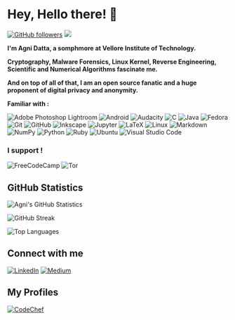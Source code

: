 # **Hey, Hello there! :wave:**

[![GitHub followers](https://img.shields.io/github/followers/datta-agni?label=Follow&style=sociastyle=flat-squarellabel=)](https://github.com/datta-agni/?tab=followers)
![](https://komarev.com/ghpvc/?username=datta-agni&color=4285F4&style=flat-square&label=PROFILE+VIEWS)

**I'm Agni Datta, a somphmore at Vellore Institute of Technology.**

**Cryptography, Malware Forensics, Linux Kernel, Reverse Engineering, Scientific and Numerical Algorithms fascinate me.**

**And on top of all of that, I am an open source fanatic and a huge proponent of digital privacy and anonymity.** 

**Familiar with :**

![Adobe Photoshop Lightroom](https://img.shields.io/badge/Adobe%20Lightroom-31A8FF?style=for-the-badge&logo=Adobe%20Lightroom&logoColor=white)
![Android](https://img.shields.io/badge/Android-3DDC84?style=for-the-badge&logo=android&logoColor=white)
![Audacity](https://img.shields.io/badge/Audacity-0000CC?style=for-the-badge&logo=audacity&logoColor=white)
![C](https://img.shields.io/badge/c-%2300599C.svg?style=for-the-badge&logo=c&logoColor=white)
![Java](https://img.shields.io/badge/java-%23ED8B00.svg?style=for-the-badge&logo=java&logoColor=white)
![Fedora](https://img.shields.io/badge/Fedora-294172?style=for-the-badge&logo=fedora&logoColor=white)
![Git](https://img.shields.io/badge/git-%23F05033.svg?style=for-the-badge&logo=git&logoColor=white)
![GitHub](https://img.shields.io/badge/github-%23121011.svg?style=for-the-badge&logo=github&logoColor=white)
![Inkscape](https://img.shields.io/badge/Inkscape-e0e0e0?style=for-the-badge&logo=inkscape&logoColor=080A13)
![Jupyter](https://img.shields.io/badge/Jupyter-F37626.svg?&style=for-the-badge&logo=Jupyter&logoColor=white)
![LaTeX](https://img.shields.io/badge/LaTeX-47A141?style=for-the-badge&logo=LaTeX&logoColor=white)
![Linux](https://img.shields.io/badge/Linux-FCC624?style=for-the-badge&logo=linux&logoColor=black)
![Markdown](https://img.shields.io/badge/markdown-%23000000.svg?style=for-the-badge&logo=markdown&logoColor=white)
![NumPy](https://img.shields.io/badge/numpy-%23013243.svg?style=for-the-badge&logo=numpy&logoColor=white)
![Python](https://img.shields.io/badge/Python-FFD43B?style=for-the-badge&logo=python&logoColor=darkgreen)
![Ruby](https://img.shields.io/badge/ruby-%23CC342D.svg?style=for-the-badge&logo=ruby&logoColor=white)
![Ubuntu](https://img.shields.io/badge/Ubuntu-E95420?style=for-the-badge&logo=ubuntu&logoColor=white)
![Visual Studio Code](https://img.shields.io/badge/VisualStudioCode-0078d7.svg?style=for-the-badge&logo=visual-studio-code&logoColor=white)


### I support !

![FreeCodeCamp](https://img.shields.io/badge/Freecodecamp-%23123.svg?&style=for-the-badge&logo=freecodecamp&logoColor=green)
![Tor](https://img.shields.io/badge/Tor-7D4698?style=for-the-badge&logo=Tor-Browser&logoColor=white)


## **GitHub Statistics**

![Agni's GitHub Statistics](https://github-readme-stats.vercel.app/api?username=datta-agni&show_icons=true&theme=chartreuse-dark)

![GitHub Streak](https://github-readme-streak-stats.herokuapp.com/?user=datta-agni&theme=chartreuse-dark&bord)

![Top Languages](https://github-readme-stats.vercel.app/api/top-langs/?username=datta-agni&layout=compact&theme=chartreuse-dark)


## **Connect with me**

[![LinkedIn](https://img.shields.io/badge/linkedin-%230077B5.svg?style=for-the-badge&logo=linkedin&logoColor=white&link=https://www.linkedin.com/in/dattagni)](https://www.linkedin.com/in/dattagni)
[![Medium](https://img.shields.io/badge/Medium-%23000000.svg?style=for-the-badge&logo=Medium&logoColor=white&link=https://medium.com/@dattadunga)](https://medium.com/@dattadunga)


## **My Profiles**

[![CodeChef](https://img.shields.io/badge/-CodeChef-5B4638?style=for-the-badge&logo=CodeChef&logoColor=white&link=https://www.codechef.com/users/dattagni09)](https://www.codechef.com/users/dattagni09)

